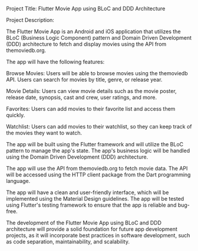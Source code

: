Project Title: Flutter Movie App using BLoC and DDD Architecture

Project Description:

The Flutter Movie App is an Android and iOS application that utilizes the BLoC (Business Logic Component) pattern and Domain Driven Development (DDD) architecture to fetch and display movies using the API from themoviedb.org.

The app will have the following features:

Browse Movies: Users will be able to browse movies using the themoviedb API. Users can search for movies by title, genre, or release year.

Movie Details: Users can view movie details such as the movie poster, release date, synopsis, cast and crew, user ratings, and more.

Favorites: Users can add movies to their favorite list and access them quickly.

Watchlist: Users can add movies to their watchlist, so they can keep track of the movies they want to watch.

The app will be built using the Flutter framework and will utilize the BLoC pattern to manage the app's state. The app's business logic will be handled using the Domain Driven Development (DDD) architecture.

The app will use the API from themoviedb.org to fetch movie data. The API will be accessed using the HTTP client package from the Dart programming language.

The app will have a clean and user-friendly interface, which will be implemented using the Material Design guidelines. The app will be tested using Flutter's testing framework to ensure that the app is reliable and bug-free.

The development of the Flutter Movie App using BLoC and DDD architecture will provide a solid foundation for future app development projects, as it will incorporate best practices in software development, such as code separation, maintainability, and scalability.

